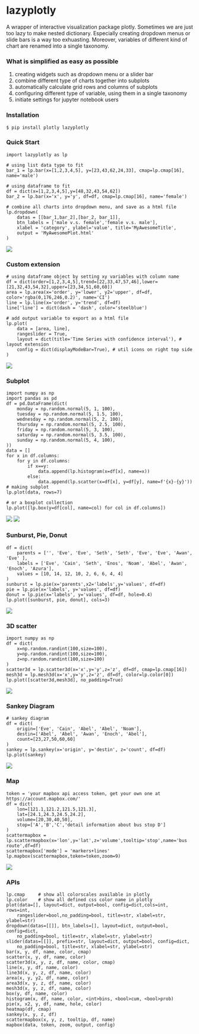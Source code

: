 # lazyplotly
A wrapper of interactive visualization package plotly. Sometimes we are just too lazy to make nested dictionary. Especially creating dropdown menus or slide bars is a way too exhuasting. Moreover, variables of different kind of chart are renamed into a single taxonomy.
### What is simplified as easy as possible
1. creating widgets such as dropdown menu or a slider bar
2. combine different type of charts together into subplots
3. automatically calculate grid rows and columns of subplots
4. configuring different type of variable, using them in a single taxonomy
5. initiate settings for jupyter notebook users
### Installation
```
$ pip install plotly lazyplotly
```
### Quick Start
```
import lazyplotly as lp

# using list data type to fit
bar_1 = lp.bar(x=[1,2,3,4,5], y=[23,43,62,24,33], cmap=lp.cmap[16], name='male')

# using dataframe to fit
df = dict(x=[1,2,3,4,5],y=[48,32,43,54,62])
bar_2 = lp.bar(x='x', y='y', df=df, cmap=lp.cmap[16], name='female')

# combine all charts into dropdown menu, and save as a html file
lp.dropdown(
    datas = [[bar_1,bar_2],[bar_2, bar_1]],
    btn_labels = ['male v.s. female','female v.s. male'], 
    xlabel = 'category', ylabel='value', title='MyAwesomeTitle',
    output = 'MyAwesomePlot.html'
)
```
![](https://github.com/billju/lazyplotly/raw/master/images/dropdown.png)
### Custom extension
```
# using dataframe object by setting xy variables with column name
df = dict(order=[1,2,3,4,5],trend=[22,33,47,57,46],lower=[21,32,43,54,32],upper=[23,34,51,60,60])
area = lp.area(x='order', y='lower', y2='upper', df=df, color='rgba(0,176,246,0.2)', name='CI')
line = lp.line(x='order', y='trend', df=df)
line['line'] = dict(dash = 'dash', color='steelblue')

# add output variable to export as a html file
lp.plot(
    data = [area, line],
    rangeslider = True,
    layout = dict(title='Time Series with confidence interval'), # layout extension
    config = dict(displayModeBar=True), # util icons on right top side
)
```
![](https://github.com/billju/lazyplotly/raw/master/images/time_series.png)
### Subplot
```
import numpy as np
import pandas as pd
df = pd.DataFrame(dict(
    monday = np.random.normal(5, 1, 100),
    tuesday = np.random.normal(5, 1.5, 100),
    wednesday = np.random.normal(5, 2, 100),
    thursday = np.random.normal(5, 2.5, 100),
    friday = np.random.normal(5, 3, 100),
    saturday = np.random.normal(5, 3.5, 100),
    sunday = np.random.normal(5, 4, 100),
))
data = []
for x in df.columns:
    for y in df.columns:
        if x==y:
            data.append(lp.histogram(x=df[x], name=x))
        else:
            data.append(lp.scatter(x=df[x], y=df[y], name=f'{x}-{y}'))
# making subplot
lp.plot(data, rows=7)

# or a boxplot collection
lp.plot([lp.box(y=df[col], name=col) for col in df.columns])
```
![](https://github.com/billju/lazyplotly/raw/master/images/subplot.png)
![](https://github.com/billju/lazyplotly/raw/master/images/boxplot.png)
### Sunburst, Pie, Donut
```
df = dict(
    parents = ['', 'Eve', 'Eve', 'Seth', 'Seth', 'Eve', 'Eve', 'Awan', 'Eve' ],
    labels = ['Eve', 'Cain', 'Seth', 'Enos', 'Noam', 'Abel', 'Awan', 'Enoch', 'Azura'],
    values = [10, 14, 12, 10, 2, 6, 6, 4, 4]
)
sunburst = lp.pie(x='parents',x2='labels',y='values', df=df)
pie = lp.pie(x='labels', y='values', df=df)
donut = lp.pie(x='labels', y='values', df=df, hole=0.4)
lp.plot([sunburst, pie, donut], cols=3)
```
![](https://github.com/billju/lazyplotly/raw/master/images/pie.png)
### 3D scatter
```
import numpy as np
df = dict(
    x=np.random.randint(100,size=100),
    y=np.random.randint(100,size=100),
    z=np.random.randint(100,size=100)
)
scatter3d = lp.scatter3d(x='x',y='y',z='z', df=df, cmap=lp.cmap[16])
mesh3d = lp.mesh3d(x='x',y='y',z='z', df=df, color=lp.color[0])
lp.plot([scatter3d,mesh3d], no_padding=True)
```
![](https://github.com/billju/lazyplotly/raw/master/images/scatter3d.png)

### Sankey Diagram
```
# sankey diagram
df = dict(
    origin=['Eve', 'Cain', 'Abel', 'Abel', 'Noam'],
    destin=['Abel', 'Abel', 'Awan', 'Enoch', 'Abel'],
    count=[23,27,50,60,60]
)
sankey = lp.sankey(x='origin', y='destin', z='count', df=df)
lp.plot(sankey)
```
![](https://github.com/billju/lazyplotly/raw/master/images/sankey.png)
### Map
```
token = 'your mapbox api access token, get your own one at https://account.mapbox.com/'
df = dict(
    lon=[121.1,121.2,121.5,121.3],
    lat=[24.1,24.3,24.5,24.2],
    volume=[20,30,40,50],
    stop=['A','B','C','detail information about bus stop D']
)
scattermapbox = lp.scattermapbox(x='lon',y='lat',z='volume',tooltip='stop',name='bus route',df=df)
scattermapbox['mode'] = 'markers+lines'
lp.mapbox(scattermapbox,token=token,zoom=9)
```
![](https://github.com/billju/lazyplotly/raw/master/images/mapbox.png)
### APIs
```
lp.cmap     # show all colorscales available in plotly
lp.color    # show all defined css color name in plotly
plot(data=[], layout=dict, output=bool, config=dict,cols=int, rows=int,
    rangeslider=bool,no_padding=bool, title=str, xlabel=str, ylabel=str)
dropdown(datas=[[]], btn_labels=[], layout=dict, output=bool, config=dict,
    no_padding=bool, title=str, xlabel=str, ylabel=str)
slider(datas=[[]], prefix=str, layout=dict, output=bool, config=dict,
    no_padding=bool, title=str, xlabel=str, ylabel=str)
bar(x, y, df, name, color, cmap)
scatter(x, y, df, name, color)
scatter3d(x, y, z, df, name, color, cmap)
line(x, y, df, name, color)
line3d(x, y, z, df, name, color)
area(x, y, y2, df, name, color)
area3d(x, y, z, df, name, color)
mesh3d(x, y, z, df, name, color)
box(y, df, name, color)
histogram(x, df, name, color, <int>bins, <bool>cum, <bool>prob)
pie(x, x2, y, df, name, hole, color)
heatmap(df, cmap)
sankey(x, y, z, df)
scattermapbox(x, y, z, tooltip, df, name)
mapbox(data, token, zoom, output, config)
```